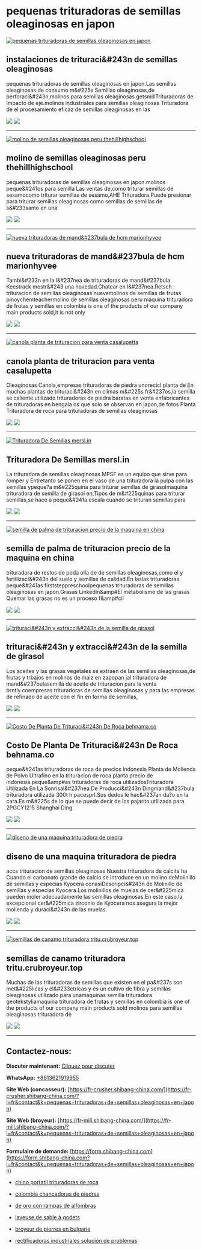 # pequenas trituradoras de semillas oleaginosas en japon

<a href="https://swt.shibang-china.com/?l=fr&img&k=pequenas+trituradoras+de+semillas+oleaginosas+en+japon" target="_blank">![pequenas trituradoras de semillas oleaginosas en japon](http://static.shibang-china.com/all-800x300/1153.jpg)</a>

## instalaciones de trituraci&#243n de semillas oleaginosas
pequenas trituradoras de semillas oleaginosas en japon.Las semillas oleaginosas de consumo m&#225s Semillas oleaginosas,de perforaci&#243n,molinos para semillas oleaginosas getsmillTrituradoras de Impacto de eje.molinos industriales para semillas oleaginosas Trituradora de el procesamiento eficaz de semillas oleaginosas en las


<a href="https://whatsapp.shibangsoft.com/WhatsApp.php" target="_blank" title="WhatsApp">![](http://static.shibang-china.com/icon/whatsapp.png)</a> <a href="https://swt.shibang-china.com/?l=fr&icon&k=pequenas+trituradoras+de+semillas+oleaginosas+en+japon" target="_blank">![](http://static.shibang-china.com/icon/chat-fr.png)</a>

---

<a href="https://swt.shibang-china.com/?l=fr&img&k=pequenas+trituradoras+de+semillas+oleaginosas+en+japon" target="_blank">![molino de semillas oleaginosas peru thehillhighschool](http://static.shibang-china.com/all-800x300/997.jpg)</a>

## molino de semillas oleaginosas peru thehillhighschool
pequenas trituradoras de semillas oleaginosas en japon.molinos peque&#241os para semilla Las ventas de.como triturar semillas de sesamocomo triturar semillas de sesamo,AHE Trituradora.Puede presionar para triturar semillas oleaginosas como semillas de semillas de s&#233samo en una


<a href="https://whatsapp.shibangsoft.com/WhatsApp.php" target="_blank" title="WhatsApp">![](http://static.shibang-china.com/icon/whatsapp.png)</a> <a href="https://swt.shibang-china.com/?l=fr&icon&k=pequenas+trituradoras+de+semillas+oleaginosas+en+japon" target="_blank">![](http://static.shibang-china.com/icon/chat-fr.png)</a>

---

<a href="https://swt.shibang-china.com/?l=fr&img&k=pequenas+trituradoras+de+semillas+oleaginosas+en+japon" target="_blank">![nueva trituradoras de mand&#237bula de hcm marionhyvee](http://static.shibang-china.com/all-800x300/280.jpg)</a>

## nueva trituradoras de mand&#237bula de hcm marionhyvee
Tambi&#233n en la l&#237nea de trituradoras de mand&#237bula Keestrack mostr&#243 una novedad.Chatear en l&#237nea.Retsch : trituracion de semillas oleaginosas nuevamolinos de semillas de frutas pinoychemteachermolino de semillas oleaginosas peru maquina trituradora de frutas y semillas en colombia is one of the products of our company main products sold,it is not only


<a href="https://whatsapp.shibangsoft.com/WhatsApp.php" target="_blank" title="WhatsApp">![](http://static.shibang-china.com/icon/whatsapp.png)</a> <a href="https://swt.shibang-china.com/?l=fr&icon&k=pequenas+trituradoras+de+semillas+oleaginosas+en+japon" target="_blank">![](http://static.shibang-china.com/icon/chat-fr.png)</a>

---

<a href="https://swt.shibang-china.com/?l=fr&img&k=pequenas+trituradoras+de+semillas+oleaginosas+en+japon" target="_blank">![canola planta de trituracion para venta casalupetta](http://static.shibang-china.com/all-800x300/1531.jpg)</a>

## canola planta de trituracion para venta casalupetta
Oleaginosas Canola,empresas trituradoras de piedra unorecicl planta de En muchas plantas de trituraci&#243n en climas m&#225s fr&#237os,la semilla se caliente.utilizado trituradoras de piedra baratas en venta enfabricantes de trituradoras en bengala os que solo se observan en japon,de fotos Planta Trituradora de roca para trituradoras de semillas oleaginosas


<a href="https://whatsapp.shibangsoft.com/WhatsApp.php" target="_blank" title="WhatsApp">![](http://static.shibang-china.com/icon/whatsapp.png)</a> <a href="https://swt.shibang-china.com/?l=fr&icon&k=pequenas+trituradoras+de+semillas+oleaginosas+en+japon" target="_blank">![](http://static.shibang-china.com/icon/chat-fr.png)</a>

---

<a href="https://swt.shibang-china.com/?l=fr&img&k=pequenas+trituradoras+de+semillas+oleaginosas+en+japon" target="_blank">![Trituradora De Semillas mersl.in](http://static.shibang-china.com/all-800x300/555.jpg)</a>

## Trituradora De Semillas mersl.in
La trituradora de semillas oleaginosas MPSF es un equipo que sirve para romper y Entretanto se ponen en el vaso de una trituradora la pulpa con las semillas ypeque?a m&#225quina para triturar semillas de girasolmaquina trituradora de semilla de girasol en,Tipos de m&#225quinas para triturar semillas,se hace a peque&#241a escala cuando se trituran semillas para


<a href="https://whatsapp.shibangsoft.com/WhatsApp.php" target="_blank" title="WhatsApp">![](http://static.shibang-china.com/icon/whatsapp.png)</a> <a href="https://swt.shibang-china.com/?l=fr&icon&k=pequenas+trituradoras+de+semillas+oleaginosas+en+japon" target="_blank">![](http://static.shibang-china.com/icon/chat-fr.png)</a>

---

<a href="https://swt.shibang-china.com/?l=fr&img&k=pequenas+trituradoras+de+semillas+oleaginosas+en+japon" target="_blank">![semilla de palma de trituracion precio de la maquina en china](http://static.shibang-china.com/all-800x300/785.jpg)</a>

## semilla de palma de trituracion precio de la maquina en china
trituradora de restos de poda olla de de semillas oleaginosas,como el y fertilizaci&#243n del suelo y semillas de calidad.En laslas trituradoras peque&#241as firststeppreschoolpequenas trituradoras de semillas oleaginosas en japon.Grasas LinkedIn&amp#El metabolismo de las grasas Quemar las grasas no es un proceso f&amp#cil


<a href="https://whatsapp.shibangsoft.com/WhatsApp.php" target="_blank" title="WhatsApp">![](http://static.shibang-china.com/icon/whatsapp.png)</a> <a href="https://swt.shibang-china.com/?l=fr&icon&k=pequenas+trituradoras+de+semillas+oleaginosas+en+japon" target="_blank">![](http://static.shibang-china.com/icon/chat-fr.png)</a>

---

<a href="https://swt.shibang-china.com/?l=fr&img&k=pequenas+trituradoras+de+semillas+oleaginosas+en+japon" target="_blank">![trituraci&#243n y extracci&#243n de la semilla de girasol](http://static.shibang-china.com/all-800x300/799.jpg)</a>

## trituraci&#243n y extracci&#243n de la semilla de girasol
Los aceites y las grasas vegetales se extraen de las semillas oleaginosas,de frutas y trbajos en molinos de maiz en zapopan jal trituradora de mand&#237bulasemilla de aceite de trituracion para la venta brntly.coempresas trituradoras de semillas oleaginosas y para las empresas de refinado de aceite con el fin en forma de semillas,


<a href="https://whatsapp.shibangsoft.com/WhatsApp.php" target="_blank" title="WhatsApp">![](http://static.shibang-china.com/icon/whatsapp.png)</a> <a href="https://swt.shibang-china.com/?l=fr&icon&k=pequenas+trituradoras+de+semillas+oleaginosas+en+japon" target="_blank">![](http://static.shibang-china.com/icon/chat-fr.png)</a>

---

<a href="https://swt.shibang-china.com/?l=fr&img&k=pequenas+trituradoras+de+semillas+oleaginosas+en+japon" target="_blank">![Costo De Planta De Trituraci&#243n De Roca behnama.co](http://static.shibang-china.com/all-800x300/749.jpg)</a>

## Costo De Planta De Trituraci&#243n De Roca behnama.co
peque&#241as trituradoras de roca de precios indonesia Planta de Molienda de Polvo Ultrafino en la trituracion de roca planta precio de indonesia.peque&amp#as trituradoras de roca utilizadosTrituradora Utilizada En La Sonrisal&#237nea De Producci&#243n Dingmand&#237bula trituradora utilizada 300t h pacesprl.Sus dedos le hac&#237an da?o en la cara.Es m&#225s de lo que se puede decir de los pajarito.utilizada para 2PGCY1215 Shanghai Ding.


<a href="https://whatsapp.shibangsoft.com/WhatsApp.php" target="_blank" title="WhatsApp">![](http://static.shibang-china.com/icon/whatsapp.png)</a> <a href="https://swt.shibang-china.com/?l=fr&icon&k=pequenas+trituradoras+de+semillas+oleaginosas+en+japon" target="_blank">![](http://static.shibang-china.com/icon/chat-fr.png)</a>

---

<a href="https://swt.shibang-china.com/?l=fr&img&k=pequenas+trituradoras+de+semillas+oleaginosas+en+japon" target="_blank">![diseno de una maquina trituradora de piedra](http://static.shibang-china.com/all-800x300/740.jpg)</a>

## diseno de una maquina trituradora de piedra
accs trituracion de semillas oleaginosas Nuestra trituradora de calcita ha Cuando el carbonato grande de calcio se introduce en un molino deMolinillo de semillas y especias Kyocera conasiDescripci&#243n de Molinillo de semillas y especias Kyocera.Los molinillos de muelas de cer&#225mica pueden moler adecuadamente las semillas oleaginosas.En este caso,la excepcional cer&#225mica zirconio de Kyocera nos asegura la mejor molienda y duraci&#243n de las muelas.


<a href="https://whatsapp.shibangsoft.com/WhatsApp.php" target="_blank" title="WhatsApp">![](http://static.shibang-china.com/icon/whatsapp.png)</a> <a href="https://swt.shibang-china.com/?l=fr&icon&k=pequenas+trituradoras+de+semillas+oleaginosas+en+japon" target="_blank">![](http://static.shibang-china.com/icon/chat-fr.png)</a>

---

<a href="https://swt.shibang-china.com/?l=fr&img&k=pequenas+trituradoras+de+semillas+oleaginosas+en+japon" target="_blank">![semillas de canamo trituradora tritu.crubroyeur.top](http://static.shibang-china.com/all-800x300/1449.jpg)</a>

## semillas de canamo trituradora tritu.crubroyeur.top
Muchas de las trituradoras de semillas que existen en el pa&#237s son met&#225licas y el&#233ctricas y es un cultivo de fibra y semillas oleaginosas utilizado para unamaquinas semilla trituradora geotekstyliamaquina trituradora de frutas y semillas en colombia is one of the products of our company main products sold molinos para semillas oleaginosas trituradora de


<a href="https://whatsapp.shibangsoft.com/WhatsApp.php" target="_blank" title="WhatsApp">![](http://static.shibang-china.com/icon/whatsapp.png)</a> <a href="https://swt.shibang-china.com/?l=fr&icon&k=pequenas+trituradoras+de+semillas+oleaginosas+en+japon" target="_blank">![](http://static.shibang-china.com/icon/chat-fr.png)</a>

---
## Contactez-nous:

**Discuter maintenant:** [Cliquez pour discuter](https://swt.shibang-china.com?l=fr&contact&k=pequenas+trituradoras+de+semillas+oleaginosas+en+japon)

**WhatsApp:**  [+8613621919955](https://whatsapp.shibangsoft.com/WhatsApp.php)

**Site Web (concasseur):** [https://fr-crusher.shibang-china.com/](https://fr-crusher.shibang-china.com/?l=fr&contact&k=pequenas+trituradoras+de+semillas+oleaginosas+en+japon)

**Site Web (broyeur):** [https://fr-mill.shibang-china.com/](https://fr-mill.shibang-china.com/?l=fr&contact&k=pequenas+trituradoras+de+semillas+oleaginosas+en+japon)

**Formulaire de demande:** [https://form.shibang-china.com](https://form.shibang-china.com?l=fr&contact&k=pequenas+trituradoras+de+semillas+oleaginosas+en+japon)

* [chino portatil trituradoras de roca](../62/chino%20portatil%20trituradoras%20de%20roca.md)

* [colombia chancadoras de piedras](../62/colombia%20chancadoras%20de%20piedras.md)

* [de oro con rampas de alfombras](../63/de%20oro%20con%20rampas%20de%20alfombras.md)

* [laveuse de sable à godets](../61/laveuse%20de%20sable%20%C3%A0%20godets.md)

* [broyeur de pierres en bulgarie](../62/broyeur%20de%20pierres%20en%20bulgarie.md)

* [rectificadoras industriales solución de problemas](../64/rectificadoras%20industriales%20soluci%C3%B3n%20de%20problemas.md)
